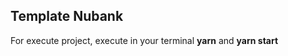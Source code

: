 ## Template Nubank

For execute project, execute in your terminal <b>yarn</b> and <b>yarn start</b>

